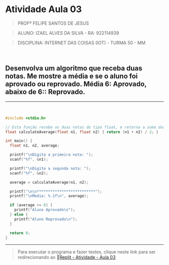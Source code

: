 # Atividade Aula 03

>PROFº FELIPE SANTOS DE JESUS

>ALUNO: IZAEL ALVES DA SILVA - RA: 922114939

>DISCIPLINA: INTERNET DAS COISAS (IOT) - TURMA 50 - MM

<br>

## Desenvolva um algoritmo que receba duas notas. Me mostre a média e se o aluno foi aprovado ou reprovado. Média 6: Aprovado, abaixo de 6:: Reprovado.
<hr>
<br>

```c
#include <stdio.h>

// Esta função recebe as duas notas do tipo float, e retorna a soma das notas no tipo float.
float calculateAverage(float n1, float n2) { return (n1 + n2) / 2; }

int main() {
  float n1, n2, average;

  printf("\nDigite a primeira nota: ");
  scanf("%f", &n1);

  printf("\nDigite a segunda nota: ");
  scanf("%f", &n2);

  average = calculateAverage(n1, n2);

  printf("\n\n**************************");
  printf("\nMedia: %.1f\n", average);

  if (average >= 6) {
    printf("Aluno Aprovado\n");
  } else {
    printf("Aluno Reprovado\n");
  }

  return 0;
}
```
<hr>

>Para executar o programa e fazer testes, clique neste link para ser redirecionando ao 🔗[Replit - Atividade - Aula 03](https://replit.com/@IZAELALVES/Internet-das-coisas-atividade-aula-03#main.c)